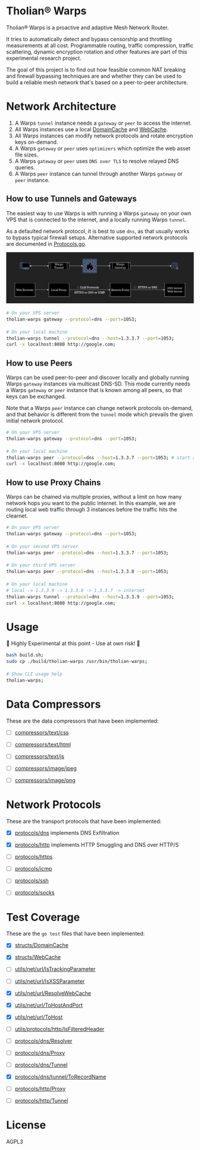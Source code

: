 
# Tholian® Warps

Tholian® Warps is a proactive and adaptive Mesh Network Router.

It tries to automatically detect and bypass censorship and throttling
measurements at all cost. Programmable routing, traffic compression,
traffic scattering, dynamic encryption rotation and other features
are part of this experimental research project.

The goal of this project is to find out how feasible common NAT breaking
and firewall bypassing techniques are and whether they can be used to
build a reliable mesh network that's based on a peer-to-peer architecture.


# Network Architecture

1. A Warps `tunnel` instance needs a `gateway` or `peer` to access the internet.
2. All Warps instances use a local [DomainCache](./source/structs/DomainCache.go) and [WebCache](./source/structs/WebCache.go).
3. All Warps instances can modify network protocols and rotate encryption keys on-demand.
4. A Warps `gateway` or `peer` uses `optimizers` which optimize the web asset file sizes.
5. A Warps `gateway` or `peer` uses `DNS over TLS` to resolve relayed DNS queries.
6. A Warps `peer` instance can tunnel through another Warps `gateway` or `peer` instance.


## How to use Tunnels and Gateways

The easiest way to use Warps is with running a Warps `gateway` on your own VPS that is connected to the internet,
and a locally running Warps `tunnel`.

As a defaulted network protocol, it is best to use `dns`, as that usually works to bypass typical firewall setups.
Alternative supported network protocols are documented in [Protocols.go](./source/types/Protocols.go).

![network-architecture.png](https://github.com/tholian-network/warps/blob/master/assets/network-chart.png?raw=true)

```bash
# On your VPS server
tholian-warps gateway --protocol=dns --port=1053;

# On your local machine
tholian-warps tunnel --protocol=dns --host=1.3.3.7 --port=1053;
curl -x localhost:8080 http://google.com;
```

## How to use Peers

Warps can be used peer-to-peer and discover locally and globally running Warps `gateway` instances via multicast DNS-SD.
This mode currently needs a Warps `gateway` or `peer` instance that is known among all peers, so that keys can be exchanged.

Note that a Warps `peer` instance can change network protocols on-demand, and that behavior is different from the `tunnel` mode
which prevails the given initial network protocol.

```bash
# On your VPS server
tholian-warps gateway --protocol=dns --port=1053;

# On your local machine
tholian-warps peer --protocol=dns --host=1.3.3.7 --port=1053; # start a local peer, and exchange public keys
curl -x localhost:8080 http://google.com;
```


## How to use Proxy Chains

Warps can be chained via multiple proxies, without a limit on how many network hops you want to the public internet.
In this example, we are routing local web traffic through 3 instances before the traffic hits the clearnet.

```bash
# On your VPS server
tholian-warps gateway --protocol=dns --port=1053;

# On your second VPS server
tholian-warps peer --protocol=dns --host=1.3.3.7 --port=1053;

# On your third VPS server
tholian-warps peer --protocol=dns --host=1.3.3.8 --port=1053;

# On your local machine
# local -> 1.3.3.9 -> 1.3.3.8 -> 1.3.3.7 -> internet
tholian-warps tunnel --protocol=dns --host=1.3.3.9 --port=1053;
curl -x localhost:8080 http://google.com;
```


# Usage

:construction: Highly Experimental at this point - Use at own risk! :construction:

```bash
bash build.sh;
sudo cp ./build/tholian-warps /usr/bin/tholian-warps;

# Show CLI usage help
tholian-warps;
```


# Data Compressors

These are the data compressors that have been implemented:

- [ ] [compressors/text/css](/source/compressors/text/css)
- [ ] [compressors/text/html](/source/compressors/text/html)
- [ ] [compressors/text/js](/source/compressors/text/js)
- [ ] [compressors/image/jpeg](/source/compressors/image/jpeg)
- [ ] [compressors/image/png](/source/compressors/image/png)


# Network Protocols

These are the transport protocols that have been implemented:

- [x] [protocols/dns](/source/protocols/dns) implements DNS Exfiltration
- [x] [protocols/http](/source/protocols/http) implements HTTP Smuggling and DNS over HTTP/S
- [ ] [protocols/https](/source/protocols/https)
- [ ] [protocols/icmp](/source/protocols/icmp)
- [ ] [protocols/ssh](/source/protocols/ssh)
- [ ] [protocols/socks](/source/protocols/socks)


# Test Coverage

These are the `go test` files that have been implemented:

- [x] [structs/DomainCache](/source/structs/DomainCache_test.go)
- [x] [structs/WebCache](/source/structs/WebCache_test.go)
- [ ] [utils/net/url/IsTrackingParameter](/source/utils/net/url/IsTrackingParameter_test.go)
- [ ] [utils/net/url/IsXSSParameter](/source/utils/net/url/IsXSSParameter_test.go)
- [x] [utils/net/url/ResolveWebCache](/source/utils/net/url/ResolveWebCache_test.go)
- [x] [utils/net/url/ToHostAndPort](/source/utils/net/url/ToHostAndPort_test.go)
- [x] [utils/net/url/ToHost](/source/utils/net/url/ToHost_test.go)
- [ ] [utils/protocols/http/IsFilteredHeader](/source/protocols/http/IsFilteredHeader_test.go)
- [ ] [protocols/dns/Resolver](/source/protocols/dns/Resolver_test.go)
- [ ] [protocols/dns/Proxy](/source/protocols/dns/Proxy_test.go)
- [ ] [protocols/dns/Tunnel](/source/protocols/dns/Tunnel_test.go)
- [x] [protocols/dns/tunnel/ToRecordName](/source/protocols/dns/tunnel/ToRecordName_test.go)
- [ ] [protocols/http/Proxy](/source/protocols/http/Proxy_test.go)
- [ ] [protocols/http/Tunnel](/source/protocols/http/Tunnel_test.go)


# License

AGPL3
